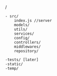 /

    - src/
        index.js //server
        models/
        utils/
        services/
        config/
        controllers/
        middlewares/
        repository/

    -tests/ [later]
    -static/
    -temp/
    
